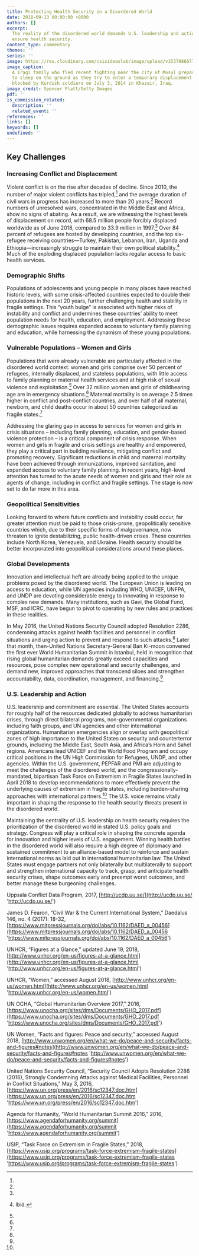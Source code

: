 ```yaml
---
title: Protecting Health Security in a Disordered World
date: 2018-09-13 00:00:00 +0000
authors: []
excerpt:
  The reality of the disordered world demands U.S. leadership and action to
  ensure health security.
content_type: commentary
themes: ''
series: ''
image: https://res.cloudinary.com/csisideaslab/image/upload/v1537886677/health-commission/Global-Disorder.jpg
image_caption:
  A Iraqi family who fled recent fighting near the city of Mosul prepares
  to sleep on the ground as they try to enter a temporary displacement camp but are
  blocked by Kurdish soldiers on July 3, 2014 in Khazair, Iraq.
image_credit: Spencer Platt/Getty Images
pdf: ''
is_commission_related:
  description: ''
  related_event: ''
references: ''
links: []
keywords: []
undefined: ''
---
```


## Key Challenges

### Increasing Conflict and Displacement

Violent conflict is on the rise after decades of decline. Since 2010, the number of major violent conflicts has tripled,[^1] and the average duration of civil wars in progress has increased to more than 20 years.[^2] Record numbers of unresolved wars, concentrated in the Middle East and Africa, show no signs of abating. As a result, we are witnessing the highest levels of displacement on record, with 68.5 million people forcibly displaced worldwide as of June 2018, compared to 33.9 million in 1997.[^3] Over 84 percent of refugees are hosted by developing countries, and the top six-refugee receiving countries—Turkey, Pakistan, Lebanon, Iran, Uganda and Ethiopia—increasingly struggle to maintain their own political stability.[^4] Much of the exploding displaced population lacks regular access to basic health services.

### Demographic Shifts

Populations of adolescents and young people in many places have reached historic levels, with some crisis-affected countries expected to double their populations in the next 20 years, further challenging health and stability in fragile settings. This “youth bulge” is associated with higher risks of instability and conflict and undermines these countries’ ability to meet population needs for health, education, and employment. Addressing these demographic issues requires expanded access to voluntary family planning and education, while harnessing the dynamism of these young populations.

### Vulnerable Populations – Women and Girls

Populations that were already vulnerable are particularly affected in the disordered world context: women and girls comprise over 50 percent of refugees, internally displaced, and stateless populations, with little access to family planning or maternal health services and at high risk of sexual violence and exploitation.[^5] Over 32 million women and girls of childbearing age are in emergency situations.[^6] Maternal mortality is on average 2.5 times higher in conflict and post-conflict countries, and over half of all maternal, newborn, and child deaths occur in about 50 countries categorized as fragile states.[^7]

Addressing the glaring gap in access to services for women and girls in crisis situations – including family planning, education, and gender-based violence protection – is a critical component of crisis response. When women and girls in fragile and crisis settings are healthy and empowered, they play a critical part in building resilience, mitigating conflict and promoting recovery. Significant reductions in child and maternal mortality have been achieved through immunizations, improved sanitation, and expanded access to voluntary family planning. In recent years, high-level attention has turned to the acute needs of women and girls and their role as agents of change, including in conflict and fragile settings. The stage is now set to do far more in this area.

### Geopolitical Sensitivities

Looking forward to where future conflicts and instability could occur, far greater attention must be paid to those crisis-prone, geopolitically sensitive countries which, due to their specific forms of malgovernance, now threaten to ignite destabilizing, public health-driven crises. These countries include North Korea, Venezuela, and Ukraine. Health security should be better incorporated into geopolitical considerations around these places.

### Global Developments

Innovation and intellectual heft are already being applied to the unique problems posed by the disordered world. The European Union is leading on access to education, while UN agencies including WHO, UNICEF, UNFPA, and UNDP are devoting considerable energy to innovating in response to complex new demands. Many institutions, such as Gavi, the Global Fund, MSF, and ICRC, have begun to pivot to operating by new rules and practices in these realities.

In May 2016, the United Nations Security Council adopted Resolution 2286, condemning attacks against health facilities and personnel in conflict situations and urging action to prevent and respond to such attacks.[^8] Later that month, then-United Nations Secretary-General Ban Ki-moon convened the first ever World Humanitarian Summit in Istanbul, held in recognition that rising global humanitarian demands greatly exceed capacities and resources, pose complex new operational and security challenges, and demand new, improved approaches that transcend siloes and strengthen accountability, data, coordination, management, and financing.[^9]

### U.S. Leadership and Action

U.S. leadership and commitment are essential. The United States accounts for roughly half of the resources dedicated globally to address humanitarian crises, through direct bilateral programs, non-governmental organizations including faith groups, and UN agencies and other international organizations. Humanitarian emergencies align or overlap with geopolitical zones of high importance to the United States on security and counterterror grounds, including the Middle East, South Asia, and Africa’s Horn and Sahel regions. Americans lead UNICEF and the World Food Program and occupy critical positions in the UN High Commission for Refugees, UNDP, and other agencies. Within the U.S. government, PEPFAR and PMI are adjusting to meet the challenges of the disordered world, and the congressionally-mandated, bipartisan Task Force on Extremism in Fragile States launched in April 2018 to develop recommendations to more effectively prevent the underlying causes of extremism in fragile states, including burden-sharing approaches with international partners.[^10] The U.S. voice remains vitally important in shaping the response to the health security threats present in the disordered world.

Maintaining the centrality of U.S. leadership on health security requires the prioritization of the disordered world in stated U.S. policy goals and strategy. Congress will play a critical role in shaping the concrete agenda for innovation and higher levels of U.S. engagement. Winning health battles in the disordered world will also require a high degree of diplomacy and sustained commitment to an alliance-based model to reinforce and sustain international norms as laid out in international humanitarian law. The United States must engage partners not only bilaterally but multilaterally to support and strengthen international capacity to track, grasp, and anticipate health security crises, shape outcomes early and preempt worst outcomes, and better manage these burgeoning challenges.

[^1]:

  Uppsala Conflict Data Program, 2017, [http://ucdp.uu.se/](http://ucdp.uu.se/ 'http://ucdp.uu.se/')

[^2]:

  James D. Fearon, “Civil War & the Current International System,” Daedalus 146, no. 4 (2017): 18-32, [https://www.mitpressjournals.org/doi/abs/10.1162/DAED_a_00456](https://www.mitpressjournals.org/doi/abs/10.1162/DAED_a_00456 'https://www.mitpressjournals.org/doi/abs/10.1162/DAED_a_00456')

[^3]:

  UNHCR, “Figures at a Glance,” updated June 19, 2018, [http://www.unhcr.org/en-us/figures-at-a-glance.html](http://www.unhcr.org/en-us/figures-at-a-glance.html 'http://www.unhcr.org/en-us/figures-at-a-glance.html')

[^4]: Ibid.
[^5]:

  UNHCR, “Women,” accessed August 2018, [http://www.unhcr.org/en-us/women.html](http://www.unhcr.org/en-us/women.html 'http://www.unhcr.org/en-us/women.html')

[^6]:

  UN OCHA, “Global Humanitarian Overview 2017,” 2016, [https://www.unocha.org/sites/dms/Documents/GHO_2017.pdf](https://www.unocha.org/sites/dms/Documents/GHO_2017.pdf 'https://www.unocha.org/sites/dms/Documents/GHO_2017.pdf')

[^7]:

  UN Women, “Facts and figures: Peace and security,” accessed August 2018, [http://www.unwomen.org/en/what-we-do/peace-and-security/facts-and-figures#notes](http://www.unwomen.org/en/what-we-do/peace-and-security/facts-and-figures#notes 'http://www.unwomen.org/en/what-we-do/peace-and-security/facts-and-figures#notes')

[^8]:

  United Nations Security Council, “Security Council Adopts Resolution 2286 (2016), Strongly Condemning Attacks against Medical Facilities, Personnel in Conflict Situations,” May 3, 2016, [https://www.un.org/press/en/2016/sc12347.doc.htm](https://www.un.org/press/en/2016/sc12347.doc.htm 'https://www.un.org/press/en/2016/sc12347.doc.htm')

[^9]:

  Agenda for Humanity, “World Humanitarian Summit 2016,” 2016, [https://www.agendaforhumanity.org/summit](https://www.agendaforhumanity.org/summit 'https://www.agendaforhumanity.org/summit')

[^10]:

  USIP, “Task Force on Extremism in Fragile States,” 2018, [https://www.usip.org/programs/task-force-extremism-fragile-states](https://www.usip.org/programs/task-force-extremism-fragile-states 'https://www.usip.org/programs/task-force-extremism-fragile-states')
